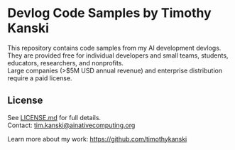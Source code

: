 # Devlog Code Samples by Timothy Kanski

This repository contains code samples from my AI development devlogs.
They are provided free for individual developers and small teams, students, educators, researchers, and nonprofits.  
Large companies (>$5M USD annual revenue) and enterprise distribution require a paid license.  

## License
See [LICENSE.md](LICENSE.md) for full details.  
Contact: tim.kanski@ainativecomputing.org  

Learn more about my work: https://github.com/timothykanski
